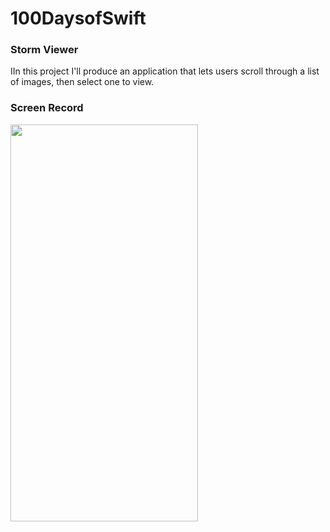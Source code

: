 # 100DaysofSwift
### Storm Viewer
IIn this project I'll produce an application that lets users scroll through a list of images, then select one to view.
### Screen Record
<img src="https://user-images.githubusercontent.com/100798803/159571374-6f9c4712-562b-4aa2-95e7-1ebdab76f530.gif" width="300" height="635"/>


